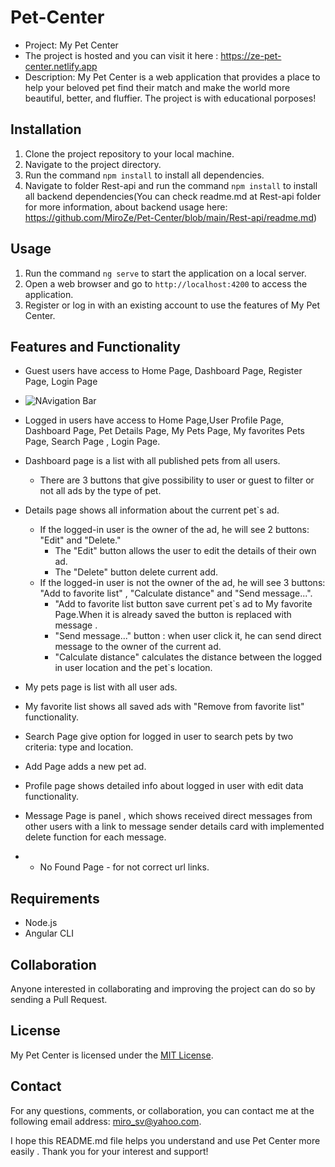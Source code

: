# Pet-Center
- Project: My Pet Center  
- The project is hosted and you can visit it here : https://ze-pet-center.netlify.app  
- Description: My Pet Center is a web application that provides a place to help your beloved pet find their match and make the world more beautiful, better, and fluffier.
            The project is with educational porposes!

## Installation

1. Clone the project repository to your local machine.
2. Navigate to the project directory.
3. Run the command `npm install` to install all dependencies.
4. Navigate to folder Rest-api and run the command `npm install` to install all backend dependencies(You can check readme.md at Rest-api folder for more information, about backend usage here: https://github.com/MiroZe/Pet-Center/blob/main/Rest-api/readme.md)

## Usage
1. Run the command `ng serve` to start the application on a local server.
2. Open a web browser and go to `http://localhost:4200` to access the application.
3. Register or log in with an existing account to use the features of My Pet Center.

## Features and Functionality
- Guest users have access to Home Page, Dashboard Page, Register Page, Login Page
- ![NAvigation Bar](https://drive.google.com/file/d/1lnn4-jCjDk4ygCsKZV7bgeeYpRUQm8TB/view?usp=drive_link)
- Logged in users have access to Home Page,User Profile Page, Dashboard Page, Pet Details Page, My Pets Page, My favorites Pets Page, Search Page , Login Page.

- Dashboard page is a list with all published pets from all users.
  - There are 3 buttons that give possibility to user or guest to filter or not all ads by the type of pet.
- Details page shows all information about the current pet`s ad.
  - If the logged-in user is the owner of the ad, he will see 2 buttons: "Edit" and "Delete."
    - The "Edit" button allows the user to edit the details of their own ad.
    - The "Delete" button delete current add.
  - If the logged-in user is not the owner of the ad, he will see 3 buttons: "Add to favorite list" , "Calculate distance" and "Send message...".
    - "Add to favorite list button save current pet`s ad to My favorite Page.When it is already saved the button is replaced with message .
    - "Send message..." button : when user click it, he can send direct message to the owner of the current ad.
    - "Calculate distance" calculates the distance between the logged in user location and the pet`s location.
- My pets page is list with all user ads.
- My favorite list shows all saved ads with "Remove from favorite list" functionality.
- Search Page give option for logged in user to search pets by two criteria: type and location.
- Add Page adds a new pet ad.
- Profile page shows detailed info about logged in user with edit data functionality.
- Message Page is panel , which shows received direct messages from other users with a link to message sender details card with implemented delete function for each message.
- - No Found Page -  for not correct url links.

## Requirements
- Node.js
- Angular CLI

## Collaboration
Anyone interested in collaborating and improving the project can do so by sending a Pull Request.

## License
My Pet Center is licensed under the [MIT License](https://opensource.org/licenses/MIT).

## Contact
For any questions, comments, or collaboration, you can contact me at the following email address: miro_sv@yahoo.com.

I hope this README.md file helps you understand and use  Pet Center more easily . Thank you for your interest and support!
